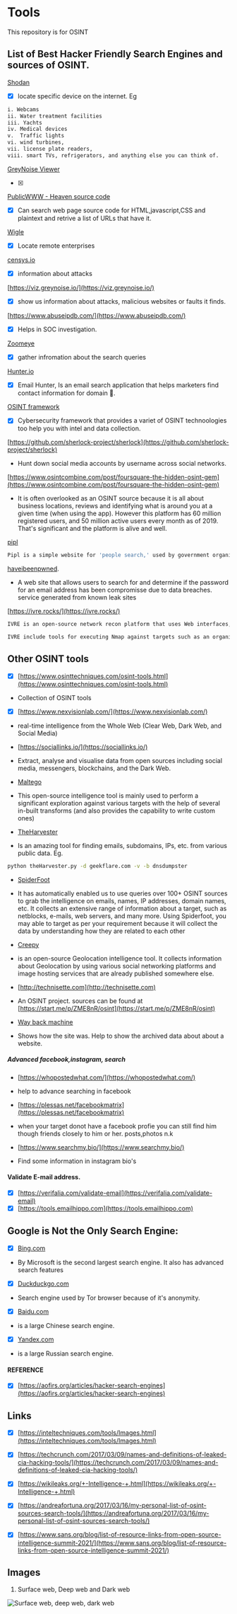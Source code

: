 # Tools

This repository is for OSINT

## List of Best Hacker Friendly Search Engines and sources of OSINT.

[Shodan](https://www.shodan.io/)

- [x] locate specific device on the internet. Eg

```bash 
i. Webcams
ii. Water treatment facilities
iii. Yachts
iv. Medical devices
v.  Traffic lights
vi. wind turbines,
vii. license plate readers, 
viii. smart TVs, refrigerators, and anything else you can think of.
```

[GreyNoise Viewer](https://www.greynoise.io/)

- [x]


[PublicWWW - Heaven source code](https://publicwww.com/)

- [x] Can search web page source code for HTML,javascript,CSS and plaintext and retrive a list  of URLs that have it.


[Wigle](https://wigle.net/)

- [x] Locate remote enterprises

[censys.io](https://censys.io/)
- [x] information about attacks

[https://viz.greynoise.io/](https://viz.greynoise.io/)

- [x] show us information about attacks, malicious websites or faults it finds.

[https://www.abuseipdb.com/](https://www.abuseipdb.com/)

- [x] Helps in SOC investigation.

[Zoomeye](https://www.zoomeye.org/)

- [x] gather infromation about the search queries

[Hunter.io](https://hunter.io/)

- [x] Email Hunter, Is an email search application that helps marketers find contact information for  domain 🌝.

[OSINT framework](https://osintframework.com/)

- [x] Cybersecurity framework that provides a variet of OSINT technoologies too help you with intel and data collection.


[https://github.com/sherlock-project/sherlock](https://github.com/sherlock-project/sherlock)

- Hunt down social media accounts by username across social networks.

[https://www.osintcombine.com/post/foursquare-the-hidden-osint-gem](https://www.osintcombine.com/post/foursquare-the-hidden-osint-gem)

- It is often overlooked as an OSINT source because it is all about business locations, reviews and identifying what is around you at a given time (when using the app). However this platform has 60 million registered users, and 50 million active users every month as of 2019. That's significant and the platform is alive and well.


[pipl](https://pipl.com/)

```bash
Pipl is a simple website for 'people search,' used by government organizations, financial and security institutions, and media organizations worldwide. It interacts with public and available database. It obtains crucial data from public sources and the deep web to offer concrete data about individuals, competencies, social networks, segments, and contacts associated with a specific person.
```

[haveibeenpwned](https://haveibeenpwned.com/).

- A web site that allows users to search for and determine if the password for an email address has been compromisse due to data breaches. service generated from known leak sites

[https://ivre.rocks/](https://ivre.rocks/)

```bash
IVRE is an open-source network recon platform that uses Web interfaces, CLI tools, and a Python API to evaluate Nmap, Masscan, ZGrabd2, and Zeek/Bro findings. It collects data using well-known open-source tools (Nmap, Masscan, ZGrab2, ZDNS, and Zeek), saves it in a database (MongoDB is the suggested backend), and provides analysis tools.

IVRE include tools for executing Nmap against targets such as an organization or a range of locations, an entire country, a specific AS, or the full related IPv4 address space. Use your output results to differentiate between comparable hosts and other situations. Similarly, IVRE looks to be more suited to hackers, coders, or potential pen analyzers than the Shodan search engine, though hackers may use all three.
```


## Other OSINT tools

- [x] [https://www.osinttechniques.com/osint-tools.html](https://www.osinttechniques.com/osint-tools.html)
- Collection of OSINT tools

- [x] [https://www.nexvisionlab.com/](https://www.nexvisionlab.com/)
- real-time intelligence from the Whole Web (Clear Web, Dark Web, and Social Media)

- [https://sociallinks.io/](https://sociallinks.io/)
-  Extract, analyse and visualise data from open sources including social media, messengers, blockchains, and the Dark Web.

- [Maltego](https://www.paterva.com/index.php)
- This open-source intelligence tool is mainly used to perform a significant exploration against various targets with the help of several in-built transforms (and also provides the capability to write custom ones)

- [TheHarvester](https://github.com/laramies/theHarvester)
-  Is an amazing tool for finding emails, subdomains, IPs, etc. from various public data.
Eg.
```bash
python theHarvester.py -d geekflare.com -v -b dnsdumpster
```
- [SpiderFoot](https://www.spiderfoot.net/)
- It has automatically enabled us to use queries over 100+ OSINT sources to grab the intelligence on emails, names, IP addresses, domain names, etc. It collects an extensive range of information about a target, such as netblocks, e-mails, web servers, and many more. Using Spiderfoot, you may able to target as per your requirement because it will collect the data by understanding how they are related to each other

- [Creepy](https://www.geocreepy.com/)
- is an open-source Geolocation intelligence tool. It collects information about Geolocation by using various social networking platforms and image hosting services that are already published somewhere else.

- [http://technisette.com](http://technisette.com)

- An OSINT project. sources can be found at [https://start.me/p/ZME8nR/osint](https://start.me/p/ZME8nR/osint)

- [Way back machine](https://web.archive.org/)

- Shows how the site was. Help to show the archived data about about a website.

##### Advanced facebook,instagram, search 

- [https://whopostedwhat.com/](https://whopostedwhat.com/)
- help to advance searching in facebook

- [https://plessas.net/facebookmatrix](https://plessas.net/facebookmatrix)
- when your target donot have a facebook profie you can still find him though friends closely to him or her. posts,photos n.k

- [https://www.searchmy.bio/](https://www.searchmy.bio/)
-  Find some information in instagram bio's


#### Validate E-mail address.

- [x] [https://verifalia.com/validate-email](https://verifalia.com/validate-email)
- [x] [https://tools.emailhippo.com](https://tools.emailhippo.com)

## Google is Not the Only Search Engine:

- [x] [Bing.com](http://bing.com/)

 - By Microsoft is the second largest search engine. It also has advanced search features

- [x] [Duckduckgo.com](https://duckduckgo.com/)

- Search engine used by Tor browser because of it's anonymity. 

- [x] [Baidu.com](https://www.baidu.com/) 
 - is a large Chinese search engine.

- [x] [Yandex.com](https://yandex.com/)
-  is a large Russian search engine.


####  REFERENCE

- [x] [https://aofirs.org/articles/hacker-search-engines](https://aofirs.org/articles/hacker-search-engines)


## Links

- [x] [https://inteltechniques.com/tools/Images.html](https://inteltechniques.com/tools/Images.html)
- [x] [https://techcrunch.com/2017/03/09/names-and-definitions-of-leaked-cia-hacking-tools/](https://techcrunch.com/2017/03/09/names-and-definitions-of-leaked-cia-hacking-tools/)
- [x] [https://wikileaks.org/+-Intelligence-+.html](https://wikileaks.org/+-Intelligence-+.html)
- [x] [https://andreafortuna.org/2017/03/16/my-personal-list-of-osint-sources-search-tools/](https://andreafortuna.org/2017/03/16/my-personal-list-of-osint-sources-search-tools/)
- [x] [https://www.sans.org/blog/list-of-resource-links-from-open-source-intelligence-summit-2021/](https://www.sans.org/blog/list-of-resource-links-from-open-source-intelligence-summit-2021/)


## Images

1. Surface web, Deep web and Dark web

![Surface web, deep web, dark web](/images/webs.jpg)